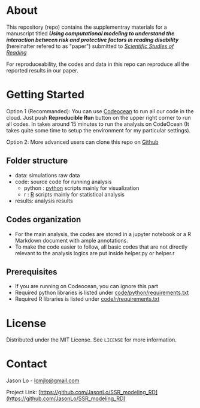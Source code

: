 # About 

This repository (repo) contains the supplementray materials for a manuscript titled ***Using computational modeling to understand the interaction between risk and protective factors in reading disability*** (hereinafter refered to as "paper") submitted to [*Scientific Studies of Reading*](https://www.tandfonline.com/toc/hssr20/current)

For reproduceability, the codes and data in this repo can reproduce all the reported results in our paper.

# Getting Started

Option 1 (Recommanded): You can use [Codeocean](https://codeocean.com/capsule/1821081/tree) to run all our code in the cloud. Just push **Reproducible Run** button on the upper right corner to run all codes. In takes around 15 minutes to run the analysis on CodeOcean (It takes quite some time to setup the environment for my particular settings). 

Option 2: More advanced users can clone this repo on [Github](https://github.com/JasonLo/SSR_modeling_RD.git)

## Folder structure

- data: simulations raw data
- code: source code for running analysis
    - python : [python](https://www.python.org/) scripts mainly for visualization
    - r : [R](https://cran.r-project.org/) scripts mainly for statistical analysis
- results: analysis results

## Codes organization

- For the main analysis, the codes are stored in a jupyter notebook or a R Markdown document with ample annotations.  
- To make the code easier to follow, all basic codes that are not directly relevant to the analysis logics are put inside helper.py or helper.r


## Prerequisites
- If you are running on Codeocean, you can ignore this part
- Required python libraries is listed under [code/python/requirements.txt](code/python/requirements.txt)
- Required R libraries is listed under [code/r/requirements.txt](code/r/requirements.txt)


# License

Distributed under the MIT License. See `LICENSE` for more information.

# Contact

Jason Lo - lcmjlo@gmail.com

Project Link: [https://github.com/JasonLo/SSR_modeling_RD](https://github.com/JasonLo/SSR_modeling_RD)